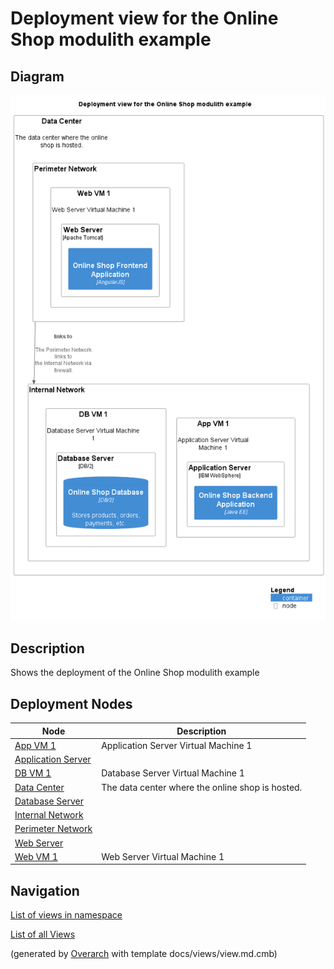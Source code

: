 # Deployment view for the Online Shop modulith example

## Diagram
![Deployment view for the Online Shop modulith example](../../../../software-development/architecture/example/modulith/deployment-view.png)

## Description
Shows the deployment of the Online Shop modulith example

## Deployment Nodes
| Node | Description |
|---|---|
| [App VM 1](../../../../software-development/architecture/example/modulith/app-vm1.md)| Application Server Virtual Machine 1 |
| [Application Server](../../../../software-development/architecture/example/modulith/application-server.md)|  |
| [DB VM 1](../../../../software-development/architecture/example/modulith/db-vm1.md)| Database Server Virtual Machine 1 |
| [Data Center](../../../../software-development/architecture/example/modulith/data-center.md)| The data center where the online shop is hosted. |
| [Database Server](../../../../software-development/architecture/example/modulith/db-server.md)|  |
| [Internal Network](../../../../software-development/architecture/example/modulith/internal-network.md)|  |
| [Perimeter Network](../../../../software-development/architecture/example/modulith/perimeter-network.md)|  |
| [Web Server](../../../../software-development/architecture/example/modulith/web-server.md)|  |
| [Web VM 1](../../../../software-development/architecture/example/modulith/web-vm1.md)| Web Server Virtual Machine 1 |

## Navigation
[List of views in namespace](./views-in-namespace.md)

[List of all Views](../../../../views.md)


(generated by [Overarch](https://github.com/soulspace-org/overarch) with template docs/views/view.md.cmb)

